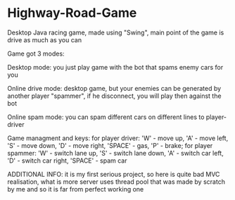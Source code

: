 # Highway-Road-Game
Desktop Java racing game, made using "Swing", main point of the game is drive as much as you can

Game got 3 modes: 

Desktop mode: you just play game with the bot that spams enemy cars for you

Online drive mode: desktop game, but your enemies can be generated by another player "spammer", if he disconnect, you will play then against the bot

Online spam mode: you can spam different cars on different lines to player-driver

Game managment and keys: for player driver: 'W' - move up, 'A' - move left, 'S' - move down, 'D' - move right, 'SPACE' - gas, 'P' - brake; for player spammer: 'W' - switch lane up, 'S' - switch lane down, 'A' - switch car left, 'D' - switch car right, 'SPACE' - spam car

ADDITIONAL INFO: it is my first serious project, so here is quite bad MVC realisation, what is more server uses thread pool that was made by scratch by me and so it is far from perfect working one
